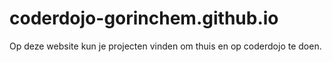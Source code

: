 # coderdojo-gorinchem.github.io
Op deze website kun je projecten vinden om thuis en op coderdojo te doen.

